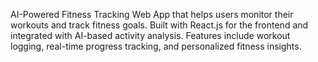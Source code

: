 AI-Powered Fitness Tracking Web App that helps users monitor their workouts and track fitness goals.
Built with React.js for the frontend and integrated with AI-based activity analysis.
Features include workout logging, real-time progress tracking, and personalized fitness insights.
